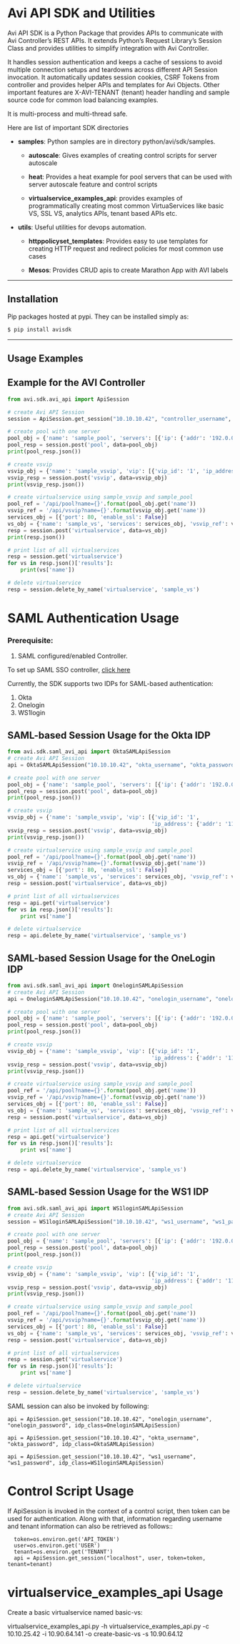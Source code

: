 # Avi API SDK and Utilities

Avi API SDK is a Python Package that provides APIs to communicate with Avi
Controller’s REST APIs. It extends Python’s Request Library’s Session Class and
provides utilities to simplify integration with Avi Controller.

It handles session authentication and keeps a cache of sessions to avoid
multiple connection setups and teardowns across different API Session
invocation. It automatically updates session cookies, CSRF Tokens from
controller and provides helper APIs and templates for Avi Objects. Other
important features are X-AVI-TENANT (tenant) header handling and sample
source code for common load balancing examples.

It is multi-process and multi-thread safe.

Here are list of important SDK directories

- **samples**: Python samples are in directory python/avi/sdk/samples.

  - **autoscale**: Gives examples of creating control scripts for
    server autoscale

  - **heat**: Provides a heat example for pool servers that can be used
    with server autoscale feature and control scripts

  - **virtualservice_examples_api**: provides examples of programmatically
    creating most common VirtuaServices like basic VS, SSL VS, analytics
    APIs, tenant based APIs etc.

- **utils**: Useful utilities for devops automation.

  - **httppolicyset_templates**: Provides easy to use templates for
    creating HTTP request and redirect policies for most common use cases

  - **Mesos**: Provides CRUD apis to create Marathon App with AVI labels

--------------
Installation
--------------
Pip packages hosted at pypi. They can be installed simply as:

```sh
$ pip install avisdk
```

--------------
Usage Examples
--------------

## Example for the AVI Controller

```python
from avi.sdk.avi_api import ApiSession

# create Avi API Session
session = ApiSession.get_session("10.10.10.42", "controller_username", "controller_password", tenant="admin")

# create pool with one server
pool_obj = {'name': 'sample_pool', 'servers': [{'ip': {'addr': '192.0.0.1', 'type': 'V4'}}]}
pool_resp = session.post('pool', data=pool_obj)
print(pool_resp.json())

# create vsvip
vsvip_obj = {'name': 'sample_vsvip', 'vip': [{'vip_id': '1', 'ip_address': {'addr': '11.11.11.42', 'type': 'V4'}}]}
vsvip_resp = session.post('vsvip', data=vsvip_obj)
print(vsvip_resp.json())

# create virtualservice using sample_vsvip and sample_pool
pool_ref = '/api/pool?name={}'.format(pool_obj.get('name'))
vsvip_ref = '/api/vsvip?name={}'.format(vsvip_obj.get('name'))
services_obj = [{'port': 80, 'enable_ssl': False}]
vs_obj = {'name': 'sample_vs', 'services': services_obj, 'vsvip_ref': vsvip_ref, 'pool_ref': pool_ref}
resp = session.post('virtualservice', data=vs_obj)
print(resp.json())

# print list of all virtualservices
resp = session.get('virtualservice')
for vs in resp.json()['results']:
    print(vs['name'])

# delete virtualservice
resp = session.delete_by_name('virtualservice', 'sample_vs')
```

# SAML Authentication Usage
### Prerequisite:
1. SAML configured/enabled Controller.

To set up SAML SSO controller, [click here](https://avinetworks.com/docs/17.2/single-sign-on-with-saml/)

Currently, the SDK supports two IDPs for SAML-based authentication:
1) Okta
2) Onelogin
3) WS1login

## SAML-based Session Usage for the Okta IDP

```python
from avi.sdk.saml_avi_api import OktaSAMLApiSession
# create Avi API Session
api = OktaSAMLApiSession("10.10.10.42", "okta_username", "okta_password")

# create pool with one server
pool_obj = {'name': 'sample_pool', 'servers': [{'ip': {'addr': '192.0.0.1', 'type': 'V4'}}]}
pool_resp = session.post('pool', data=pool_obj)
print(pool_resp.json())

# create vsvip
vsvip_obj = {'name': 'sample_vsvip', 'vip': [{'vip_id': '1',
                                             'ip_address': {'addr': '11.11.11.42', 'type': 'V4'}}]}
vsvip_resp = session.post('vsvip', data=vsvip_obj)
print(vsvip_resp.json())

# create virtualservice using sample_vsvip and sample_pool
pool_ref = '/api/pool?name={}'.format(pool_obj.get('name'))
vsvip_ref = '/api/vsvip?name={}'.format(vsvip_obj.get('name'))
services_obj = [{'port': 80, 'enable_ssl': False}]
vs_obj = {'name': 'sample_vs', 'services': services_obj, 'vsvip_ref': vsvip_ref, 'pool_ref': pool_ref}
resp = session.post('virtualservice', data=vs_obj)

# print list of all virtualservices
resp = api.get('virtualservice')
for vs in resp.json()['results']:
    print vs['name']

# delete virtualservice
resp = api.delete_by_name('virtualservice', 'sample_vs')
```

## SAML-based Session Usage for the OneLogin IDP

```python
from avi.sdk.saml_avi_api import OneloginSAMLApiSession
# create Avi API Session
api = OneloginSAMLApiSession("10.10.10.42", "onelogin_username", "onelogin_password")

# create pool with one server
pool_obj = {'name': 'sample_pool', 'servers': [{'ip': {'addr': '192.0.0.1', 'type': 'V4'}}]}
pool_resp = session.post('pool', data=pool_obj)
print(pool_resp.json())

# create vsvip
vsvip_obj = {'name': 'sample_vsvip', 'vip': [{'vip_id': '1',
                                             'ip_address': {'addr': '11.11.11.42', 'type': 'V4'}}]}
vsvip_resp = session.post('vsvip', data=vsvip_obj)
print(vsvip_resp.json())

# create virtualservice using sample_vsvip and sample_pool
pool_ref = '/api/pool?name={}'.format(pool_obj.get('name'))
vsvip_ref = '/api/vsvip?name={}'.format(vsvip_obj.get('name'))
services_obj = [{'port': 80, 'enable_ssl': False}]
vs_obj = {'name': 'sample_vs', 'services': services_obj, 'vsvip_ref': vsvip_ref, 'pool_ref': pool_ref}
resp = session.post('virtualservice', data=vs_obj)

# print list of all virtualservices
resp = api.get('virtualservice')
for vs in resp.json()['results']:
    print vs['name']

# delete virtualservice
resp = api.delete_by_name('virtualservice', 'sample_vs')
```

## SAML-based Session Usage for the WS1 IDP

```python
from avi.sdk.saml_avi_api import WS1loginSAMLApiSession
# create Avi API Session
session = WS1loginSAMLApiSession("10.10.10.42", "ws1_username", "ws1_password")

# create pool with one server
pool_obj = {'name': 'sample_pool', 'servers': [{'ip': {'addr': '192.0.0.1', 'type': 'V4'}}]}
pool_resp = session.post('pool', data=pool_obj)
print(pool_resp.json())

# create vsvip
vsvip_obj = {'name': 'sample_vsvip', 'vip': [{'vip_id': '1',
                                             'ip_address': {'addr': '11.11.11.42', 'type': 'V4'}}]}
vsvip_resp = session.post('vsvip', data=vsvip_obj)
print(vsvip_resp.json())

# create virtualservice using sample_vsvip and sample_pool
pool_ref = '/api/pool?name={}'.format(pool_obj.get('name'))
vsvip_ref = '/api/vsvip?name={}'.format(vsvip_obj.get('name'))
services_obj = [{'port': 80, 'enable_ssl': False}]
vs_obj = {'name': 'sample_vs', 'services': services_obj, 'vsvip_ref': vsvip_ref, 'pool_ref': pool_ref}
resp = session.post('virtualservice', data=vs_obj)

# print list of all virtualservices
resp = session.get('virtualservice')
for vs in resp.json()['results']:
    print vs['name']

# delete virtualservice
resp = session.delete_by_name('virtualservice', 'sample_vs')
```

SAML session can also be invoked by following:
```
api = ApiSession.get_session("10.10.10.42", "onelogin_username", "onelogin_password", idp_class=OneloginSAMLApiSession)
```
```
api = ApiSession.get_session("10.10.10.42", "okta_username", "okta_password", idp_class=OktaSAMLApiSession)
```
```
api = ApiSession.get_session("10.10.10.42", "ws1_username", "ws1_password", idp_class=WS1loginSAMLApiSession)
```


# Control Script Usage
 If ApiSession is invoked in the context of a control
  script, then token can be used for authentication. Along with that,
  information regarding username and tenant information can also be retrieved
  as follows::

      token=os.environ.get('API_TOKEN')
      user=os.environ.get('USER')
      tenant=os.environ.get('TENANT')
      api = ApiSession.get_session("localhost", user, token=token, tenant=tenant)


# virtualservice_examples_api Usage
 Create a basic virtualservice named
  basic-vs:

   virtualservice_examples_api.py -h
   virtualservice_examples_api.py -c 10.10.25.42 -i 10.90.64.141 -o create-basic-vs -s 10.90.64.12

